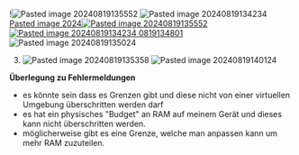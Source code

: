 !![Pasted image 20240819135552](https://github.com/user-attachments/assets/e27f86e7-adb5-4ce1-9d89-7e6d09f8474a)
![Pasted image 20240819134234](https://github.com/user-attachments/assets/cfa5d686-39fb-4f73-b3a1-e08fb2627ec8)
[Pasted image 2024![Pasted image 20240819135552](https://github.com/user-attachments/assets/c60f410c-9c36-4817-96ab-d543721cb911)
![Pasted image 20240819134234](https://github.com/user-attachments/assets/868e6ddb-7f70-4294-b445-c861b2ccd750)
0819134801](https://github.com/user-attachments/assets/16df55ac-92ad-4d3d-95e9-34b009031f9c)
![Pasted image 20240819135024](https://github.com/user-attachments/assets/d4ee4e7f-e364-4847-b55c-09446630b985)

3. ![Pasted image 20240819135358](https://github.com/user-attachments/assets/cf5a7c4a-c1b6-481e-b1d0-56b43ef9afd5)
![Pasted image 20240819140124](https://github.com/user-attachments/assets/1668e1d0-d7d2-4d67-86b1-7371bed6a46e)

**Überlegung zu Fehlermeldungen**
- es könnte sein dass es Grenzen gibt und diese nicht von einer virtuellen Umgebung überschritten werden darf
- es hat ein physisches "Budget" an RAM auf meinem Gerät und dieses kann nicht überschritten werden.
- möglicherweise gibt es eine Grenze, welche man anpassen kann um mehr RAM zuzuteilen.
